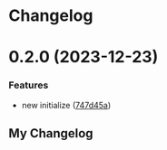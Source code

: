 # Changelog

# 0.2.0 (2023-12-23)


### Features

* new initialize ([747d45a](https://github.com/dimasknitto/demo-package-ts/commit/747d45a1cb46fb18291670465950a9ec0e06b914))

## My Changelog
